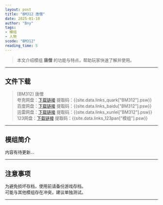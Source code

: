 ```yaml
---
layout: post
title: "BM312 唐僧"
date: 2025-01-10
author: "Bny"
tags: 
- 模组
- 人物
scode: "BM312"
reading_time: 5
---
```


> 本文介绍模组 **唐僧** 的功能与特点，帮助玩家快速了解并使用。

---

## 文件下载

> [BM312] 唐僧  
夸克网盘：[下载链接]({{site.data.links_quark["BM312"].url}}) 提取码：{{site.data.links_quark["BM312"].psw}}  
百度网盘：[下载链接]({{site.data.links_baidu["BM312"].url}}) 提取码：{{site.data.links_baidu["BM312"].psw}}  
迅雷网盘：[下载链接]({{site.data.links_xunlei["BM312"].url}}) 提取码：{{site.data.links_xunlei["BM312"].psw}}  
123网盘：[下载链接]({{site.data.links_123pan["模组"].url}}) 提取码：{{site.data.links_123pan["模组"].psw}}  

---

## 模组简介

>  
内容有待更新...  

---

## 注意事项

>  
为避免损坏存档，使用前请备份游戏存档。  
可能与其他模组存在冲突，建议单独测试。  

---

